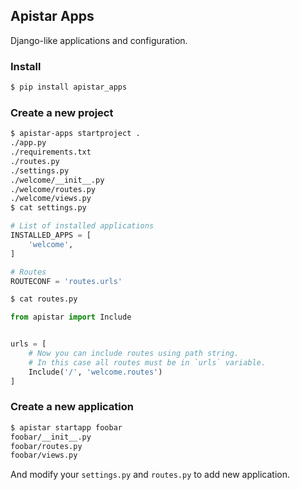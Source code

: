 ## Apistar Apps

Django-like applications and configuration.

### Install

```bash
$ pip install apistar_apps
```

### Create a new project

```bash
$ apistar-apps startproject .
./app.py
./requirements.txt
./routes.py
./settings.py
./welcome/__init__.py
./welcome/routes.py
./welcome/views.py
$ cat settings.py
```

```python
# List of installed applications
INSTALLED_APPS = [
    'welcome',
]

# Routes
ROUTECONF = 'routes.urls'
```

```bash
$ cat routes.py
```

```python
from apistar import Include


urls = [
    # Now you can include routes using path string.
    # In this case all routes must be in `urls` variable.
    Include('/', 'welcome.routes')
]
```

### Create a new application

```bash
$ apistar startapp foobar
foobar/__init__.py
foobar/routes.py
foobar/views.py
```

And modify your `settings.py` and `routes.py` to add new application.

